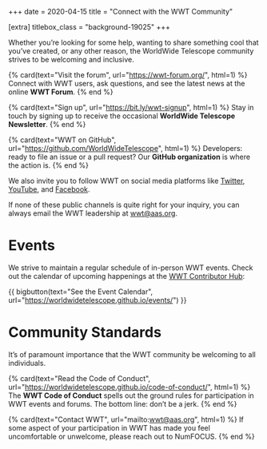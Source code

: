 +++
date = 2020-04-15
title = "Connect with the WWT Community"

[extra]
titlebox_class = "background-19025"
+++

Whether you’re looking for some help, wanting to share something cool that
you’ve created, or any other reason, the WorldWide Telescope community
strives to be welcoming and inclusive.

<section class="flex-cards">

{% card(text="Visit the forum", url="https://wwt-forum.org/", html=1) %}
Connect with WWT users, ask questions, and see the latest news at the online
<b>WWT Forum</b>.
{% end %}

{% card(text="Sign up", url="https://bit.ly/wwt-signup", html=1) %}
Stay in touch by signing up to receive the occasional <b>WorldWide Telescope
Newsletter</b>.
{% end %}

{% card(text="WWT on GitHub", url="https://github.com/WorldWideTelescope", html=1) %}
Developers: ready to file an issue or a pull request? Our <b>GitHub
organization</b> is where the action is.
{% end %}

</section>

We also invite you to follow WWT on social media platforms like [Twitter],
[YouTube], and [Facebook].

[Twitter]: https://twitter.com/wwtelescope
[YouTube]: https://www.youtube.com/c/AASWorldWideTelescope
[Facebook]: https://facebook.com/wwtelescope

If none of these public channels is quite right for your inquiry, you can
always email the WWT leadership at <wwt@aas.org>.


# Events

We strive to maintain a regular schedule of in-person WWT events. Check out
the calendar of upcoming happenings at the [WWT Contributor Hub][events]:

{{ bigbutton(text="See the Event Calendar", url="https://worldwidetelescope.github.io/events/") }}

[events]: https://worldwidetelescope.github.io/events/


# Community Standards

It’s of paramount importance that the WWT community be welcoming to all
individuals.

<section class="flex-cards">

{% card(text="Read the Code of Conduct", url="https://worldwidetelescope.github.io/code-of-conduct/", html=1) %}
The <b>WWT Code of Conduct</b> spells out the ground rules for participation
in WWT events and forums. The bottom line: don’t be a jerk.
{% end %}

{% card(text="Contact WWT", url="mailto:wwt@aas.org", html=1) %}
If some aspect of your participation in WWT has made you feel uncomfortable or
unwelcome, please reach out to NumFOCUS.
{% end %}

</section>
